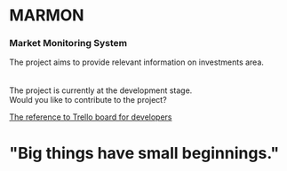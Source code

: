 # MARMON
### Market Monitoring System

The project aims to provide relevant information on investments area.  
\
\
The project is currently at the development stage.  
Would you like to contribute to the project?

[The reference to Trello board for developers](https://trello.com/b/3xOfbAkj/marmonbot)  

# "Big things have small beginnings."
